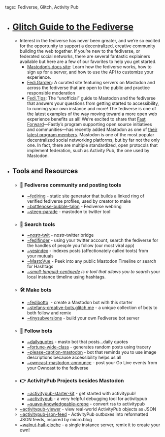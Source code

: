 tags:: Fediverse, Glitch, Activity Pub

- # [Glitch Guide to the Fediverse](https://blog.glitch.com/post/glitch-communitys-guide-to-building-the-fediverse/)
	- Interest in the fediverse has never been greater, and we’re so excited 
	  for the opportunity to support a decentralized, creative community 
	  building the web together. If you’re new to the fediverse, or federated 
	  social networks, there are several fantastic explainers available but 
	  here are a few of our favorites to help you get started.
		- [Mastodon’s docs site](https://docs.joinmastodon.org/): Learn how the fediverse works, how to sign up for a server, and how to use the API to customize your experience.
		- [Fedi.Garden](https://fedi.garden/): A curated site 
		  featuring servers on Mastodon and across the fediverse that are open to 
		  the public and practice responsible moderation
		- [Fedi.Tips](https://fedi.tips/): The “unofficial” guide 
		  to Mastodon and the fediverse that answers your questions from getting 
		  started to accessibility, to running your own instance and more!
		  The fediverse is one of the latest examples of the way moving toward a 
		  more open web experience benefits us all! We’re excited to share that [Fast Forward](https://www.fastly.com/blog/fast-forward-lets-build-the-good-internet-together)—Fastly’s program supporting open source initiatives and communities—has recently added Mastodon as one of [their latest program members](https://thenewstack.io/anil-dash-on-mastodon-joining-fastlys-open-source-program/).
		  Mastodon is one of the most popular decentralized social networking 
		  platforms, but by far not the only one. In fact, there are multiple 
		  standardized, open protocols that implement federation, such as Activity
		  Pub, the one used by Mastodon.
- ## Tools and Resources
	- ### **🎏 Fediverse community and posting tools**
		- [~fediring](https://glitch.com/~fediring) - static site generator that builds a linked ring of verified fediverse profiles, used by creator to make
		- [~bottlenose-bubble-talon](https://glitch.com/~bottlenose-bubble-talon) - Fediverse webring
		- [~steep-parade](https://glitch.com/~steep-parade) - mastodon to twitter tool
	- ### **🔎 Search tools**
		- [~nostr-twit](https://glitch.com/~nostr-twit) - nostr-twitter bridge
		- [~fedifinder](https://glitch.com/~fedifinder) - using your twitter account, search the fediverse for the handles of people you follow (our most viral app)
		- [~yesindex](https://glitch.com/~yesindex) - indexes posts (affectionately called toots) from your mutuals
		- [~MastoVue](https://glitch.com/~small-languid-centipede) - Peek into any public Mastodon Timeline or search for Hashtags
		- *[~small-languid-centipede](https://glitch.com/~small-languid-centipede) is a tool that allows you to searc*h your local instance timeline using hashtags.
	- ### **🛠 Make bots**
		- [~fedibotto](https://glitch.com/edit/#!/fedibotto)  - create a Mastodon bot with this starter
		- [~stefans-creative-bots.glitch.me](https://stefans-creative-bots.glitch.me/) - a unique collection of bots to both follow and remix
		- [~tinysubversions](https://glitch.com/~tinysubversions) - build your own Fediverse bot server
	- ### **🤖 Follow bots**
		- [~dailyquotes](https://glitch.com/~dailyquotes) - masto bot that posts…daily quotes
		- [~fortune-wide-class](https://glitch.com/~fortune-wide-class) - generates random posts using tracery
		- [~please-caption-mastodon](https://glitch.com/~please-caption-mastodon) - bot that reminds you to use image descriptions because accessibility helps us all
		- [~owncast-mastodon-announce](https://glitch.com/~owncast-mastodon-announce) - post your Go Live events from your Owncast to the fediverse
	- ### **👉 ActivityPub Projects besides Mastodon**
		- [~activitypub-starter-kit](https://glitch.com/edit/#!/activitypub-starter-kit) - get started with activitypub!
		- [~activitypub](https://glitch.com/~activitypub) - a very helpful debugging tool for activitypub
		- [~suave-knowledgeable-crepe](https://glitch.com/~suave-knowledgeable-crepe) - convert rss to activitypub
	- [~activitypub-viewer](https://glitch.com/~activitypub-viewer) - view real-world ActivityPub objects as JSON
	- [~activitypub-json-feed](https://glitch.com/~activitypub-json-feed) - ActivityPub outboxes into reformatted JSON feeds, inspired by micro.blog
	- [~walnut-hail-cloche](https://glitch.com/~walnut-hail-cloche) - a single instance server, remix it to create your own!